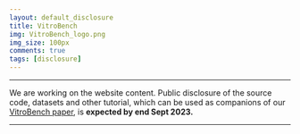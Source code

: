 ```yaml
---
layout: default_disclosure
title: VitroBench
img: VitroBench_logo.png
img_size: 100px
comments: true
tags: [disclosure]
---
```



---

We are working on the website content. Public disclosure of the source code, datasets and other tutorial, which can be used 
as companions of our [VitroBench paper](https://asset-group.github.io/papers/VitroBench.pdf), is **expected by end Sept 2023.**

---

